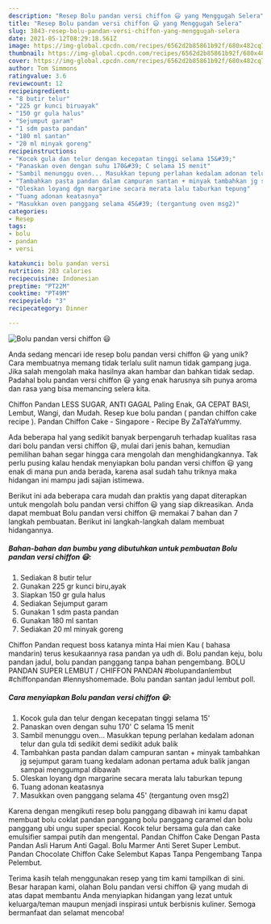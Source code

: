```yaml
---
description: "Resep Bolu pandan versi chiffon 😃 yang Menggugah Selera"
title: "Resep Bolu pandan versi chiffon 😃 yang Menggugah Selera"
slug: 3843-resep-bolu-pandan-versi-chiffon-yang-menggugah-selera
date: 2021-05-12T08:29:18.561Z
image: https://img-global.cpcdn.com/recipes/6562d2b85861b92f/680x482cq70/bolu-pandan-versi-chiffon-😃-foto-resep-utama.jpg
thumbnail: https://img-global.cpcdn.com/recipes/6562d2b85861b92f/680x482cq70/bolu-pandan-versi-chiffon-😃-foto-resep-utama.jpg
cover: https://img-global.cpcdn.com/recipes/6562d2b85861b92f/680x482cq70/bolu-pandan-versi-chiffon-😃-foto-resep-utama.jpg
author: Tom Simmons
ratingvalue: 3.6
reviewcount: 12
recipeingredient:
- "8 butir telur"
- "225 gr kunci biruayak"
- "150 gr gula halus"
- "Sejumput garam"
- "1 sdm pasta pandan"
- "180 ml santan"
- "20 ml minyak goreng"
recipeinstructions:
- "Kocok gula dan telur dengan kecepatan tinggi selama 15&#39;"
- "Panaskan oven dengan suhu 170&#39; C selama 15 menit"
- "Sambil menunggu oven... Masukkan tepung perlahan kedalam adonan telur dan gula tdi sedikit demi sedikit aduk balik"
- "Tambahkan pasta pandan dalam campuran santan + minyak tambahkan jg sejumput garam tuang kedalam adonan pertama aduk balik jangan sampai menggumpal dibawah"
- "Oleskan loyang dgn margarine secara merata lalu taburkan tepung"
- "Tuang adonan keatasnya"
- "Masukkan oven panggang selama 45&#39; (tergantung oven msg2)"
categories:
- Resep
tags:
- bolu
- pandan
- versi

katakunci: bolu pandan versi 
nutrition: 283 calories
recipecuisine: Indonesian
preptime: "PT22M"
cooktime: "PT49M"
recipeyield: "3"
recipecategory: Dinner

---
```



![Bolu pandan versi chiffon 😃](https://img-global.cpcdn.com/recipes/6562d2b85861b92f/680x482cq70/bolu-pandan-versi-chiffon-😃-foto-resep-utama.jpg)

Anda sedang mencari ide resep bolu pandan versi chiffon 😃 yang unik? Cara membuatnya memang tidak terlalu sulit namun tidak gampang juga. Jika salah mengolah maka hasilnya akan hambar dan bahkan tidak sedap. Padahal bolu pandan versi chiffon 😃 yang enak harusnya sih punya aroma dan rasa yang bisa memancing selera kita.

Chiffon Pandan LESS SUGAR, ANTI GAGAL Paling Enak, GA CEPAT BASI, Lembut, Wangi, dan Mudah. Resep kue bolu pandan ( pandan chiffon cake recipe ). Pandan Chiffon Cake - Singapore - Recipe By ZaTaYaYummy.

Ada beberapa hal yang sedikit banyak berpengaruh terhadap kualitas rasa dari bolu pandan versi chiffon 😃, mulai dari jenis bahan, kemudian pemilihan bahan segar hingga cara mengolah dan menghidangkannya. Tak perlu pusing kalau hendak menyiapkan bolu pandan versi chiffon 😃 yang enak di mana pun anda berada, karena asal sudah tahu triknya maka hidangan ini mampu jadi sajian istimewa.


Berikut ini ada beberapa cara mudah dan praktis yang dapat diterapkan untuk mengolah bolu pandan versi chiffon 😃 yang siap dikreasikan. Anda dapat membuat Bolu pandan versi chiffon 😃 memakai 7 bahan dan 7 langkah pembuatan. Berikut ini langkah-langkah dalam membuat hidangannya.

<!--inarticleads1-->

##### Bahan-bahan dan bumbu yang dibutuhkan untuk pembuatan Bolu pandan versi chiffon 😃:

1. Sediakan 8 butir telur
1. Gunakan 225 gr kunci biru,ayak
1. Siapkan 150 gr gula halus
1. Sediakan Sejumput garam
1. Gunakan 1 sdm pasta pandan
1. Gunakan 180 ml santan
1. Sediakan 20 ml minyak goreng


Chiffon Pandan request boss katanya minta Hai mien Kau ( bahasa mandarin) terus kesukaannya rasa pandan ya udh di. Bolu pandan keju, bolu pandan jadul, bolu pandan panggang tanpa bahan pengembang. BOLU PANDAN SUPER LEMBUT / CHIFFON PANDAN #bolupandanlembut #chiffonpandan #lennyshomemade. Bolu pandan santan jadul lembut poll. 

<!--inarticleads2-->

##### Cara menyiapkan Bolu pandan versi chiffon 😃:

1. Kocok gula dan telur dengan kecepatan tinggi selama 15&#39;
1. Panaskan oven dengan suhu 170&#39; C selama 15 menit
1. Sambil menunggu oven... Masukkan tepung perlahan kedalam adonan telur dan gula tdi sedikit demi sedikit aduk balik
1. Tambahkan pasta pandan dalam campuran santan + minyak tambahkan jg sejumput garam tuang kedalam adonan pertama aduk balik jangan sampai menggumpal dibawah
1. Oleskan loyang dgn margarine secara merata lalu taburkan tepung
1. Tuang adonan keatasnya
1. Masukkan oven panggang selama 45&#39; (tergantung oven msg2)


Karena dengan mengikuti resep bolu panggang dibawah ini kamu dapat membuat bolu coklat pandan panggang bolu panggang caramel dan bolu panggang ubi ungu super special. Kocok telur bersama gula dan cake emulsifier sampai putih dan mengental. Pandan Chiffon Cake Dengan Pasta Pandan Asli Harum Anti Gagal. Bolu Marmer Anti Seret Super Lembut. Pandan Chocolate Chiffon Cake Selembut Kapas Tanpa Pengembang Tanpa Pelembut. 

Terima kasih telah menggunakan resep yang tim kami tampilkan di sini. Besar harapan kami, olahan Bolu pandan versi chiffon 😃 yang mudah di atas dapat membantu Anda menyiapkan hidangan yang lezat untuk keluarga/teman maupun menjadi inspirasi untuk berbisnis kuliner. Semoga bermanfaat dan selamat mencoba!
